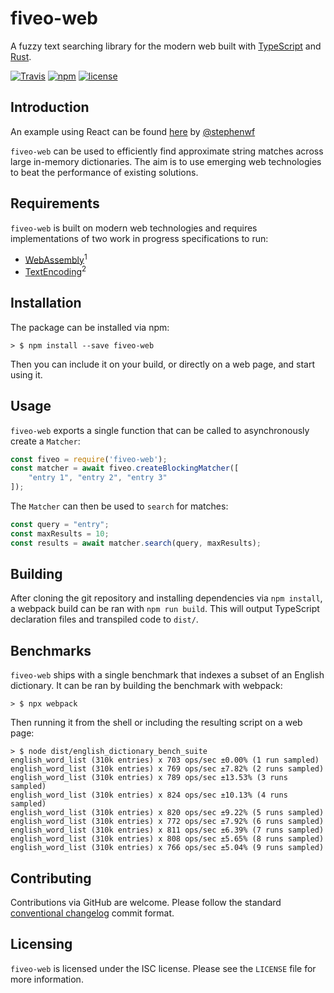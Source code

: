 # fiveo-web

A fuzzy text searching library for the modern web built with [TypeScript](https://www.typescriptlang.org/) and [Rust](https://www.rust-lang.org).

[![Travis](https://img.shields.io/travis/garyttierney/fiveo-web.svg)](https://travis-ci.org/garyttierney/fiveo-web)
[![npm](https://img.shields.io/npm/v/fiveo-web.svg)](https://npmjs.com/fiveo-web)
[![license](https://img.shields.io/github/license/garyttierney/fiveo-web.svg)](LICENSE)

## Introduction

An example using React can be found [here](https://codesandbox.io/s/3q84085j36) by [@stephenwf](https://github.com/stephenwf)

`fiveo-web` can be used to efficiently find approximate string matches across large in-memory dictionaries.  The aim is to use emerging web technologies to beat the performance of existing solutions.

## Requirements

`fiveo-web` is built on modern web technologies and requires implementations of two work in progress specifications to run:

* [WebAssembly](https://caniuse.com/#feat=wasm)<sup>1</sup>
* [TextEncoding](https://caniuse.com/#feat=textencoder)<sup>2</sup>

## Installation
 
 The package can be installed via npm:
 ```
 > $ npm install --save fiveo-web
 ```

 Then you can include it on your build, or directly on a web page, and start using it.

 ## Usage

`fiveo-web` exports a single function that can be called to asynchronously create a `Matcher`:

```js
const fiveo = require('fiveo-web');
const matcher = await fiveo.createBlockingMatcher([
    "entry 1", "entry 2", "entry 3"
]);
```

The `Matcher` can then be used to `search` for matches:

```js
const query = "entry";
const maxResults = 10;
const results = await matcher.search(query, maxResults);
```

## Building

After cloning the git repository and installing dependencies via `npm install`, a webpack build can be ran with `npm run build`.  This will output TypeScript declaration files and transpiled code to `dist/`.

## Benchmarks

`fiveo-web` ships with a single benchmark that indexes a subset of an English dictionary.  It can be ran by building the benchmark with webpack:

```shell
> $ npx webpack
```

Then running it from the shell or including the resulting script on a web page:
```shell
> $ node dist/english_dictionary_bench_suite
english_word_list (310k entries) x 703 ops/sec ±0.00% (1 run sampled)
english_word_list (310k entries) x 769 ops/sec ±7.82% (2 runs sampled)
english_word_list (310k entries) x 789 ops/sec ±13.53% (3 runs sampled)
english_word_list (310k entries) x 824 ops/sec ±10.13% (4 runs sampled)
english_word_list (310k entries) x 820 ops/sec ±9.22% (5 runs sampled)
english_word_list (310k entries) x 772 ops/sec ±7.92% (6 runs sampled)
english_word_list (310k entries) x 811 ops/sec ±6.39% (7 runs sampled)
english_word_list (310k entries) x 808 ops/sec ±5.65% (8 runs sampled)
english_word_list (310k entries) x 766 ops/sec ±5.04% (9 runs sampled)
```
## Contributing

Contributions via GitHub are welcome.  Please follow the standard [conventional changelog](https://github.com/conventional-changelog/conventional-changelog) commit format.

## Licensing

`fiveo-web` is licensed under the ISC license.  Please see the `LICENSE` file for more information.
